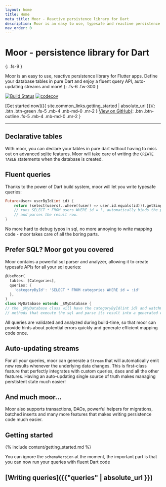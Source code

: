 ```yaml
---
layout: home
title: Home
meta_title: Moor - Reactive persistence library for Dart
description: Moor is an easy to use, typesafe and reactive persistence library for Flutter and webapps written in Dart.
nav_order: 0
---
```


# Moor - persistence library for Dart
{: .fs-9 }

Moor is an easy to use, reactive persistence library for Flutter apps. Define your
database tables in pure Dart and enjoy a fluent query API, auto-updating streams
and more!
{: .fs-6 .fw-300 }

[![Build Status](https://api.cirrus-ci.com/github/simolus3/moor.svg)](https://cirrus-ci.com/github/simolus3/moor)
[![codecov](https://codecov.io/gh/simolus3/moor/branch/master/graph/badge.svg)](https://codecov.io/gh/simolus3/moor)

[Get started now]({{ site.common_links.getting_started | absolute_url }}){: .btn .btn-green .fs-5 .mb-4 .mb-md-0 .mr-2 }
[View on GitHub]({{site.github_link}}){: .btn .btn-outline .fs-5 .mb-4 .mb-md-0 .mr-2 }

---

## Declarative tables
With moor, you can declare your tables in pure dart without having to miss out on advanced sqlite
features. Moor will take care of writing the `CREATE TABLE` statements when the database is created.

## Fluent queries
Thanks to the power of Dart build system, moor will let you write typesafe queries:
```dart
Future<User> userById(int id) {
    return (select(users)..where((user) => user.id.equals(id))).getSingle();
    // runs SELECT * FROM users WHERE id = ?, automatically binds the parameter
    // and parses the result row.
}
```
No more hard to debug typos in sql, no more annoying to write mapping code - moor takes
care of all the boring parts.

## Prefer SQL? Moor got you covered
Moor contains a powerful sql parser and analyzer, allowing it to create typesafe APIs for
all your sql queries:
```dart
@UseMoor(
  tables: [Categories],
  queries: {
    'categoryById': 'SELECT * FROM categories WHERE id = :id'
  },
)
class MyDatabase extends _$MyDatabase {
// the _$MyDatabase class will have the categoryById(int id) and watchCategoryById(int id)
// methods that execute the sql and parse its result into a generated class.
```
All queries are validated and analyzed during build-time, so that moor can provide hints
about potential errors quickly and generate efficient mapping code once.

## Auto-updating streams
For all your queries, moor can generate a `Stream` that will automatically emit new results
whenever the underlying data changes. This is first-class feature that perfectly integrates
with custom queries, daos and all the other features. Having an auto-updating single source
of truth makes managing perstistent state much easier!

## And much moor...
Moor also supports transactions, DAOs, powerful helpers for migrations, batched inserts and
many more features that makes writing persistence code much easier.

## Getting started
{% include content/getting_started.md %}

You can ignore the `schemaVersion` at the moment, the important part is that you can
now run your queries with fluent Dart code

## [Writing queries]({{"queries" | absolute_url }})
